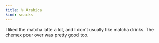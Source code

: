 ```yaml
---
title: % Arabica
kind: snacks
---
```

I liked the matcha latte a lot, and I don't usually like matcha drinks. The chemex pour over was pretty good too.
